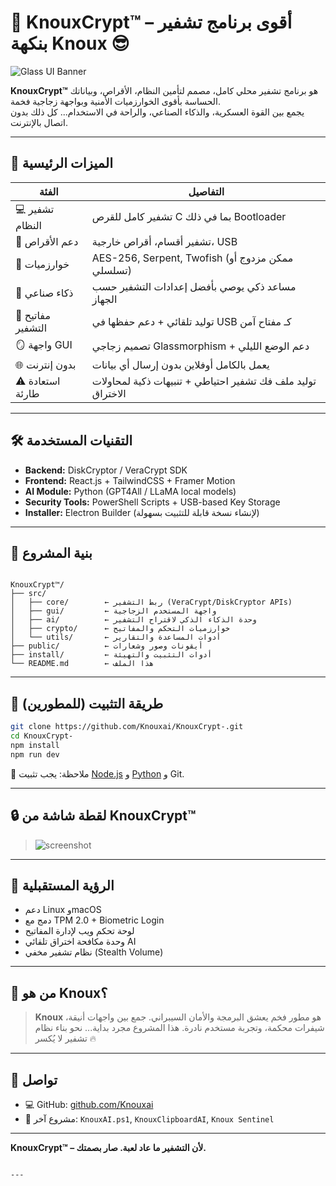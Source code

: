 # 🔐 KnouxCrypt™ – أقوى برنامج تشفير بنكهة Knoux 😎

![Glass UI Banner](https://your-banner-link-if-needed.com)

**KnouxCrypt™** هو برنامج تشفير محلي كامل، مصمم لتأمين النظام، الأقراص، وبياناتك الحساسة بأقوى الخوارزميات الأمنية وبواجهة زجاجية فخمة.  
يجمع بين القوة العسكرية، والذكاء الصناعي، والراحة في الاستخدام... كل ذلك بدون اتصال بالإنترنت.

---

## 🧠 الميزات الرئيسية

| الفئة | التفاصيل |
|------|----------|
| 💻 تشفير النظام | تشفير كامل للقرص C بما في ذلك Bootloader |
| 🧩 دعم الأقراص | تشفير أقسام، أقراص خارجية، USB |
| 🔐 خوارزميات | AES-256, Serpent, Twofish (ممكن مزدوج أو تسلسلي) |
| 🧠 ذكاء صناعي | مساعد ذكي يوصي بأفضل إعدادات التشفير حسب الجهاز |
| 🧬 مفاتيح التشفير | توليد تلقائي + دعم حفظها في USB كـ مفتاح آمن |
| 🪞 واجهة GUI | تصميم زجاجي Glassmorphism + دعم الوضع الليلي |
| 🌐 بدون إنترنت | يعمل بالكامل أوفلاين بدون إرسال أي بيانات |
| ⚠️ استعادة طارئة | توليد ملف فك تشفير احتياطي + تنبيهات ذكية لمحاولات الاختراق |

---

## 🛠️ التقنيات المستخدمة

- **Backend:** DiskCryptor / VeraCrypt SDK
- **Frontend:** React.js + TailwindCSS + Framer Motion
- **AI Module:** Python (GPT4All / LLaMA local models)
- **Security Tools:** PowerShell Scripts + USB-based Key Storage
- **Installer:** Electron Builder (لإنشاء نسخة قابلة للتثبيت بسهولة)

---

## 📂 بنية المشروع

```

KnouxCrypt™/
├── src/
│   ├── core/        ← ربط التشفير (VeraCrypt/DiskCryptor APIs)
│   ├── gui/         ← واجهة المستخدم الزجاجية
│   ├── ai/          ← وحدة الذكاء الذكي لاقتراح التشفير
│   ├── crypto/      ← خوارزميات التحكم والمفاتيح
│   └── utils/       ← أدوات المساعدة والتقارير
├── public/          ← أيقونات وصور وشعارات
├── install/         ← أدوات التثبيت والتهيئة
└── README.md        ← هذا الملف

````

---

## 🚀 طريقة التثبيت (للمطورين)

```bash
git clone https://github.com/Knouxai/KnouxCrypt-.git
cd KnouxCrypt-
npm install
npm run dev
````

📝 ملاحظة: يجب تثبيت [Node.js](https://nodejs.org) و [Python](https://python.org) و Git.

---

## 🔒 لقطة شاشة من KnouxCrypt™

> ![screenshot](https://your-screenshot-link-if-available.com)

---

## 🧬 الرؤية المستقبلية

* دعم Linux وmacOS
* دمج مع TPM 2.0 + Biometric Login
* لوحة تحكم ويب لإدارة المفاتيح
* وحدة مكافحة اختراق تلقائي AI
* نظام تشفير مخفي (Stealth Volume)

---

## 🧠 من هو Knoux؟

> **Knoux** هو مطور فخم يعشق البرمجة والأمان السيبراني.
> جمع بين واجهات أنيقة، شيفرات محكمة، وتجربة مستخدم نادرة.
> هذا المشروع مجرد بداية... نحو بناء نظام تشفير لا يُكسر 🔥

---

## 🔗 تواصل

* 💻 GitHub: [github.com/Knouxai](https://github.com/Knouxai)
* 🧠 مشروع آخر: `KnouxAI.ps1`, `KnouxClipboardAI`, `Knoux Sentinel`

---

**KnouxCrypt™ – لأن التشفير ما عاد لعبة. صار بصمتك.**

```

---
